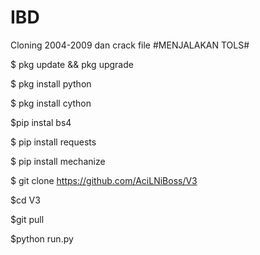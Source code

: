 # IBD
Cloning 2004-2009 dan crack file
#MENJALAKAN TOLS#

$ pkg update && pkg upgrade

$ pkg install python

$ pkg install cython

$pip instal bs4

$ pip install requests

$ pip install mechanize

$ git clone https://github.com/AciLNiBoss/V3

$cd V3

$git pull

$python run.py
